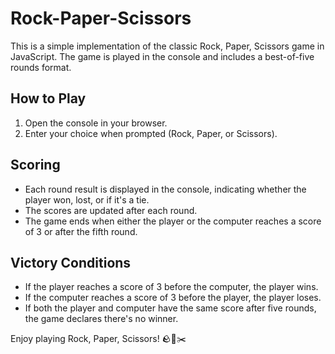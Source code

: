 # Rock-Paper-Scissors

This is a simple implementation of the classic Rock, Paper, Scissors game in JavaScript. The game is played in the console and includes a best-of-five rounds format.

## How to Play

1. Open the console in your browser.
2. Enter your choice when prompted (Rock, Paper, or Scissors).

## Scoring

- Each round result is displayed in the console, indicating whether the player won, lost, or if it's a tie.
- The scores are updated after each round.
- The game ends when either the player or the computer reaches a score of 3 or after the fifth round.

## Victory Conditions

- If the player reaches a score of 3 before the computer, the player wins.
- If the computer reaches a score of 3 before the player, the player loses.
- If both the player and computer have the same score after five rounds, the game declares there's no winner.

Enjoy playing Rock, Paper, Scissors! 🪨📄✂️
